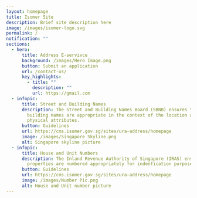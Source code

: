 ```yaml
---
layout: homepage
title: Isomer Site
description: Brief site description here
image: /images/isomer-logo.svg
permalink: /
notification: ""
sections:
  - hero:
      title: Address E-servivce
      background: /images/Hero Image.png
      button: Submit an application
      url: /contact-us/
      key_highlights:
        - title: ""
          description: ""
          url: https://gmail.com
  - infopic:
      title: Street and Building Names
      description: The Street and Building Names Board (SBNB) ensures that street and
        building names are appropriate in the context of the location and
        physical attributes.
      button: Guidelines
      url: https://cms.isomer.gov.sg/sites/ura-address/homepage
      image: /images/Singapore Skyline.png
      alt: Singapore skyline picture
  - infopic:
      title: House and Unit Numbers
      description: The Inland Revenue Authority of Singapore (IRAS) ensures that
        properties are numbered appropriately for indenfication purposes.
      button: Guidelines
      url: https://cms.isomer.gov.sg/sites/ura-address/homepage
      image: /images/Number Pic.png
      alt: House and Unit number picture
---
```

